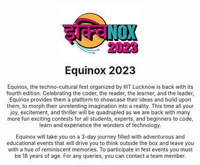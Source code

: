 <h1 align="center">
  <img alt="cgapp logo" src="./public/equinox-logo.png" width="224px"/><br/>
  Equinox 2023
</h1>

<p align="center">
Equinox, the techno-cultural fest organized by IIIT Lucknow is back with its fourth edition. Celebrating the coder, the reader, the learner, and the leader, Equinox provides them a platform to showcase their ideas and build upon them, to morph their unrelenting imagination into a reality. This time all your joy, excitement, and thriller will be quadrupled as we are back with many more fun exciting contests for all students, experts, and beginners to code, learn and experience the wonders of technology.
</p>

<p align="center">
Equinox will take you on a 3-day journey filled with adventurous and educational events that will drive you to think outside the box and leave you with a hue of reminiscent memories. To participate in fest events you must be 18 years of age. For any queries, you can contact a team member.
</p>
